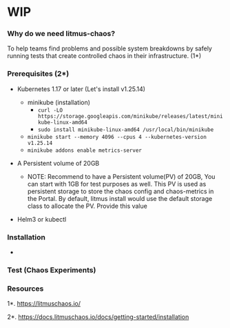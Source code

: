 # WIP

### Why do we need litmus-chaos?

To help teams find problems and possible system breakdowns by safely running tests that create controlled chaos in their infrastructure. (1*)

### Prerequisites (2*)

- Kubernetes 1.17 or later (Let's install v1.25.14)

  - minikube (installation)
     - ```curl -LO https://storage.googleapis.com/minikube/releases/latest/minikube-linux-amd64```
     - ```sudo install minikube-linux-amd64 /usr/local/bin/minikube```
  - ```minikube start --memory 4096 --cpus 4 --kubernetes-version v1.25.14```
  - ```minikube addons enable metrics-server``` 

- A Persistent volume of 20GB

   - NOTE: Recommend to have a Persistent volume(PV) of 20GB, You can start with 1GB for test purposes as well. This PV is used as persistent storage to store the chaos config and chaos-metrics in the Portal. By default, litmus install would use the default storage class to allocate the PV. Provide this value

- Helm3 or kubectl

### Installation 

- 

### Test (Chaos Experiments)


### Resources
1*. https://litmuschaos.io/

2*. https://docs.litmuschaos.io/docs/getting-started/installation